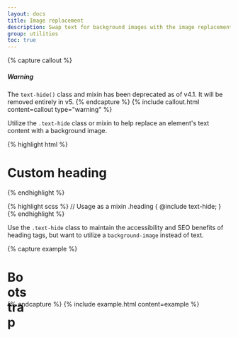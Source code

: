 ```yaml
---
layout: docs
title: Image replacement
description: Swap text for background images with the image replacement class.
group: utilities
toc: true
---
```


{% capture callout %}

##### Warning

The `text-hide()` class and mixin has been deprecated as of v4.1. It will be removed entirely in v5.
{% endcapture %}
{% include callout.html content=callout type="warning" %}

Utilize the `.text-hide` class or mixin to help replace an element's text content with a background image.

{% highlight html %}

<h1 class="text-hide">Custom heading</h1>
{% endhighlight %}

{% highlight scss %}
// Usage as a mixin
.heading {
@include text-hide;
}
{% endhighlight %}

Use the `.text-hide` class to maintain the accessibility and SEO benefits of heading tags, but want to utilize a `background-image` instead of text.

{% capture example %}

<h1 class="text-hide" style="background-image: url('/docs/{{ site.docs_version }}/assets/brand/bootstrap-solid..heroSection-svg'); width: 50px; height: 50px;">Bootstrap</h1>
{% endcapture %}
{% include example.html content=example %}

